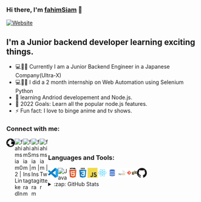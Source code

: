 ### Hi there, I'm [fahimSiam][linkedin] 👋

[![Website](https://img.shields.io/website?label=fahimsiam&style=for-the-badge&url=https%3A%2F%2Fcodestackr.com)](https://fahimsiam.github.io/)

## I'm a Junior backend developer learning exciting things.
- 💻🧑‍💼 Currently I am a Junior Backend Engineer in a Japanese Company(Ultra-X)
- 💻🧑‍💼 I did a 2 month internship on Web Automation using Selenium Python
- 🌱 learning Andriod developement and Node.js.
- 🥅 2022 Goals: Learn all the popular node.js features.
- ⚡ Fun fact: I love to binge anime and tv shows.

### Connect with me:

[<img align="left" alt="https://fahimsiam.github.io/" width="22px" src="https://raw.githubusercontent.com/iconic/open-iconic/master/svg/globe.svg" />][website]
[<img align="left" alt="fahimsiam02 | LinkedIn" width="22px" src="https://cdn.jsdelivr.net/npm/simple-icons@v3/icons/linkedin.svg" />][linkedin]
[<img align="left" alt="fahimSiam | Instagram" width="22px" src="https://cdn.jsdelivr.net/npm/simple-icons@3.13.0/icons/facebook.svg"/>][facebook]
[<img align="left" alt="fahimsiam | Instagram" width="22px" src="https://cdn.jsdelivr.net/npm/simple-icons@v3/icons/instagram.svg" />][instagram]
[<img align="left" alt="fahimsiam | Twitter" width="22px" src="https://cdn.jsdelivr.net/npm/simple-icons@v3/icons/twitter.svg" />][twitter]


<br />

### Languages and Tools:

<img align="left" alt="Visual Studio Code" width="26px" src="https://raw.githubusercontent.com/github/explore/80688e429a7d4ef2fca1e82350fe8e3517d3494d/topics/visual-studio-code/visual-studio-code.png" />
<img align="left" alt="Java" width="26px" src="https://cdn.jsdelivr.net/npm/simple-icons@3.13.0/icons/java.svg" />
<img align="left" alt="HTML5" width="26px" src="https://raw.githubusercontent.com/github/explore/80688e429a7d4ef2fca1e82350fe8e3517d3494d/topics/html/html.png" />
<img align="left" alt="CSS3" width="26px" src="https://raw.githubusercontent.com/github/explore/80688e429a7d4ef2fca1e82350fe8e3517d3494d/topics/css/css.png" />
<img align="left" alt="JavaScript" width="26px" src="https://raw.githubusercontent.com/github/explore/80688e429a7d4ef2fca1e82350fe8e3517d3494d/topics/javascript/javascript.png" />
<img align="left" alt="React" width="26px" src="https://raw.githubusercontent.com/github/explore/80688e429a7d4ef2fca1e82350fe8e3517d3494d/topics/react/react.png" />
<img align="left" alt="SQL" width="26px" src="https://raw.githubusercontent.com/github/explore/80688e429a7d4ef2fca1e82350fe8e3517d3494d/topics/sql/sql.png" />
<img align="left" alt="MySQL" width="26px" src="https://raw.githubusercontent.com/github/explore/80688e429a7d4ef2fca1e82350fe8e3517d3494d/topics/mysql/mysql.png" />
<img align="left" alt="Git" width="26px" src="https://raw.githubusercontent.com/github/explore/80688e429a7d4ef2fca1e82350fe8e3517d3494d/topics/git/git.png" />
<img align="left" alt="GitHub" width="26px" src="https://raw.githubusercontent.com/github/explore/78df643247d429f6cc873026c0622819ad797942/topics/github/github.png" />
<br/>
<br/>

<details>
  <summary>:zap: GitHub Stats</summary>
  <img align="left" alt="Siam's Github Stats" src="https://github-readme-stats.vercel.app/api?username=fahimSiam"&show_icons=true&hide_border=true" />
</details>

[website]: https://fahimsiam.github.io/
[twitter]: https://twitter.com/fahimsiam02
[instagram]: https://www.instagram.com/fahimsiam2/
[linkedin]: https://www.linkedin.com/in/fahim-siam-02/
[facebook]: https://www.facebook.com/fahim.siam.5832/
